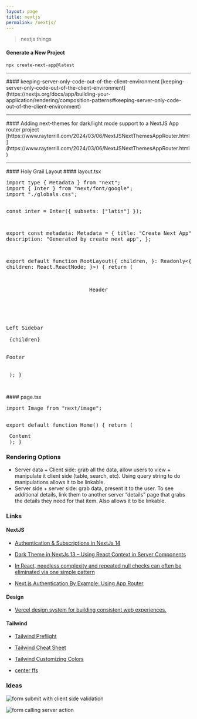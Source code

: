 ```yaml
---
layout: page
title: nextjs
permalink: /nextjs/
---
```


> nextjs things

#### Generate a New Project
```
npx create-next-app@latest
```
<hr />
#### keeping-server-only-code-out-of-the-client-environment
[keeping-server-only-code-out-of-the-client-environment](https://nextjs.org/docs/app/building-your-application/rendering/composition-patterns#keeping-server-only-code-out-of-the-client-environment)
<hr />
#### Adding next-themes for dark/light mode support to a NextJS App router project
[https://www.rayterrill.com/2024/03/06/NextJSNextThemesAppRouter.html](https://www.rayterrill.com/2024/03/06/NextJSNextThemesAppRouter.html)
<hr />
#### Holy Grail Layout
#### layout.tsx
<pre class="code">
import type { Metadata } from "next";
import { Inter } from "next/font/google";
import "./globals.css";

const inter = Inter({ subsets: ["latin"] });

export const metadata: Metadata = {
  title: "Create Next App",
  description: "Generated by create next app",
};

export default function RootLayout({
  children,
}: Readonly<{
  children: React.ReactNode;
}>) {
  return (
    <html lang="en">
      <body className={inter.className}>
        <div className="h-screen flex flex-col">
          <header className="h-16 flex items-center p-8">
            Header
          </header>
          <div className="flex-1 flex flex-col sm:flex-row">
            <aside className="bg-green-600 sm:w-32 p-2">Left Sidebar</aside>
            <main className="flex-1 p-2">
            {children}
            </main>
          </div>
          <footer className="bg-red-600 p-2">Footer</footer>
        </div>
      </body>
    </html>
  );
}

</pre>
#### page.tsx
<pre class="code">
import Image from "next/image";

export default function Home() {
  return (
    <div>
      Content
    </div>
  );
}
</pre>

### Rendering Options

* Server data + Client side: grab all the data, allow users to view + manipulate it client side (table, search, etc). Using query string to do manipulations allows it to be linkable.
* Server side + server side: grab data, present it to the user. To see additional details, link them to another server “details” page that grabs the details they need for that item. Also allows it to be linkable.

### Links
#### NextJS

* [Authentication & Subscriptions in NextJs 14](https://www.youtube.com/watch?v=vi9VhhMFpWI)

* [Dark Theme in NextJs 13 – Using React Context in Server Components](https://www.youtube.com/watch?v=RTAJ-enfums)

* [In React, needless complexity and repeated null checks can often be eliminated via one simple pattern](https://x.com/housecor/status/1766098430466670908?s=20)

* [Next.js Authentication By Example: Using App Router](https://developer.auth0.com/resources/guides/web-app/nextjs/basic-authentication)

#### Design

* [Vercel design system for building consistent web experiences.](https://vercel.com/geist/introduction)

#### Tailwind

* [Tailwind Preflight](https://tailwindcss.com/docs/preflight)

* [Tailwind Cheat Sheet](https://nerdcave.com/tailwind-cheat-sheet)

* [Tailwind Customizing Colors](https://tailwindcss.com/docs/customizing-colors)

* [center ffs](https://x.com/thekitze/status/1769315165428969506?s=20)

### Ideas
![form submit with client side validation](https://github.com/rayterrill/tacticalnerdery.com/assets/4378762/9fc86e58-daca-4121-b1f3-5d4f3d83dc4c)

![form calling server action](https://github.com/rayterrill/tacticalnerdery.com/assets/4378762/345acf8b-9148-4a37-98de-334358f27b85)
